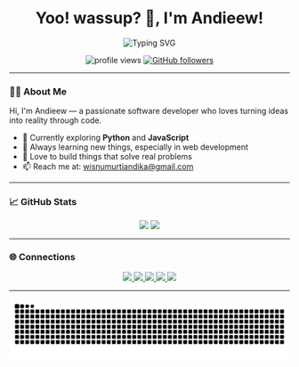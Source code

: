 <!-- Header -->
<h1 align="center">Yoo! wassup? 👋, I'm Andieew!</h1>
<p align="center">
  <img src="https://readme-typing-svg.demolab.com?font=Fira+Code&duration=2500&pause=1000&color=0e75b6&center=true&vCenter=true&width=435&lines=Software+Developer;Web+Enthusiast;Always+Learning+New+Things" alt="Typing SVG" />
</p>
<!-- Stats and Profile Views -->
<p align="center">
  <img src="https://komarev.com/ghpvc/?username=andieewu&label=Profile%20views&color=0e75b6&style=flat" alt="profile views" />
  <a href="https://github.com/andieewu?tab=followers"><img src="https://img.shields.io/github/followers/andieewu?label=Followers&style=social" alt="GitHub followers"></a>
</p>

---

### 🧑‍💻 About Me

Hi, I'm Andieew — a passionate software developer who loves turning ideas into reality through code.

- 🔭 Currently exploring **Python** and **JavaScript**
- 🌱 Always learning new things, especially in web development
- 💬 Love to build things that solve real problems
- 📫 Reach me at: [wisnumurtiandika@gmail.com](mailto:wisnumurtiandika@gmail.com)

---

### 📈 GitHub Stats

<p align="center">
  <img src="https://github-readme-stats.vercel.app/api?username=andieewu&show_icons=true&theme=tokyonight" height="180"/>
  <img src="https://github-readme-stats.vercel.app/api/top-langs/?username=andieewu&layout=compact&theme=tokyonight" height="180"/>
</p>

---
<!-- 
### 📌 Featured Projects

Here are some projects I'm proud of:

- 🔗 [**Project Name**](https://github.com/yourusername/project-name) – Short description of what the project does.
- 🔗 [**Another Cool Project**](https://github.com/yourusername/another-project) – Built with React, Tailwind, and Firebase.
- 🔗 [**CLI Tool**](https://github.com/yourusername/cli-tool) – A CLI tool that saves hours of repetitive tasks.

--- -->

### 🌐 Connections

<p align="center">
  <a href="https://linkedin.com/in/andika-wisnumurti-a8a41533b" target="_blank">
    <img src="https://img.shields.io/badge/LinkedIn-0A66C2?style=for-the-badge&logo=linkedin&logoColor=white" />
  </a>
  <a href="https://instagram.com/andieew_" target="_blank">
    <img src="https://img.shields.io/badge/Instagram-E4405F?style=for-the-badge&logo=instagram&logoColor=white" />
  </a>
  <a href="https://discord.com/users/1229931778106593431" target="_blank">
    <img src="https://img.shields.io/badge/Discord-5865F2?style=for-the-badge&logo=discord&logoColor=white" />
  </a>
  <a href="https://github.com/andieewu" target="_blank">
    <img src="https://img.shields.io/badge/GitHub-181717?style=for-the-badge&logo=github&logoColor=white" />
  </a>
  <a href="https://open.spotify.com/user/31tncwlk2dnqcgvsjxdb2jb3qryy?si=e87024c8c428481d" target="_blank">
    <img src="https://img.shields.io/badge/Spotify-1DB954?style=for-the-badge&logo=spotify&logoColor=white" />
  </a>
</p>

---

![snake gif](https://github.com/andieewu/andieewu/blob/output/github-contribution-grid-snake.svg)
